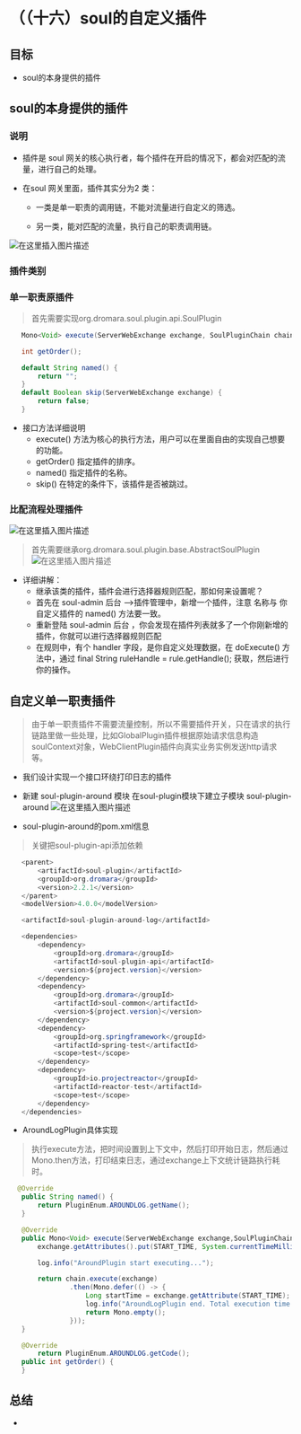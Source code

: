 # （（十六）soul的自定义插件

##  目标
* soul的本身提供的插件

## soul的本身提供的插件
###  说明
* 插件是 soul 网关的核心执行者，每个插件在开启的情况下，都会对匹配的流量，进行自己的处理。

* 在soul 网关里面，插件其实分为2 类：

    * 一类是单一职责的调用链，不能对流量进行自定义的筛选。

    * 另一类，能对匹配的流量，执行自己的职责调用链。

![在这里插入图片描述](https://img-blog.csdnimg.cn/20210201065259295.png?x-oss-process=image/watermark,type_ZmFuZ3poZW5naGVpdGk,shadow_10,text_aHR0cHM6Ly9ibG9nLmNzZG4ubmV0L3FxXzM3ODY5MjQz,size_16,color_FFFFFF,t_70)

### 插件类别
### 单一职责原插件
> 首先需要实现org.dromara.soul.plugin.api.SoulPlugin
 ```Java   
    Mono<Void> execute(ServerWebExchange exchange, SoulPluginChain chain);

    int getOrder();

    default String named() {
        return "";
    }
    default Boolean skip(ServerWebExchange exchange) {
        return false;
    }
 ```
* 接口方法详细说明
    * execute() 方法为核心的执行方法，用户可以在里面自由的实现自己想要的功能。 
    * getOrder() 指定插件的排序。    
    * named() 指定插件的名称。    
    * skip() 在特定的条件下，该插件是否被跳过。
    
### 比配流程处理插件
![在这里插入图片描述](https://img-blog.csdnimg.cn/20210201071237144.png?x-oss-process=image/watermark,type_ZmFuZ3poZW5naGVpdGk,shadow_10,text_aHR0cHM6Ly9ibG9nLmNzZG4ubmV0L3FxXzM3ODY5MjQz,size_16,color_FFFFFF,t_70)

> 首先需要继承org.dromara.soul.plugin.base.AbstractSoulPlugin
![在这里插入图片描述](https://img-blog.csdnimg.cn/20210201071445766.png?x-oss-process=image/watermark,type_ZmFuZ3poZW5naGVpdGk,shadow_10,text_aHR0cHM6Ly9ibG9nLmNzZG4ubmV0L3FxXzM3ODY5MjQz,size_16,color_FFFFFF,t_70)

* 详细讲解：
    * 继承该类的插件，插件会进行选择器规则匹配，那如何来设置呢？   
    * 首先在 soul-admin 后台 –>插件管理中，新增一个插件，注意 名称与 你自定义插件的 named() 方法要一致。   
    * 重新登陆 soul-admin 后台 ，你会发现在插件列表就多了一个你刚新增的插件，你就可以进行选择器规则匹配   
    * 在规则中，有个 handler 字段，是你自定义处理数据，在 doExecute() 方法中，通过 final String ruleHandle = rule.getHandle(); 获取，然后进行你的操作。


## 自定义单一职责插件

>由于单一职责插件不需要流量控制，所以不需要插件开关，只在请求的执行链路里做一些处理，比如GlobalPlugin插件根据原始请求信息构造soulContext对象，WebClientPlugin插件向真实业务实例发送http请求等。
* 我们设计实现一个接口环绕打印日志的插件

*  新建 soul-plugin-around 模块
在soul-plugin模块下建立子模块 soul-plugin-around
![在这里插入图片描述](https://img-blog.csdnimg.cn/20210201074104224.png?x-oss-process=image/watermark,type_ZmFuZ3poZW5naGVpdGk,shadow_10,text_aHR0cHM6Ly9ibG9nLmNzZG4ubmV0L3FxXzM3ODY5MjQz,size_16,color_FFFFFF,t_70)

* soul-plugin-around的pom.xml信息
> 关键把soul-plugin-api添加依赖
 ```Java   
    <parent>
        <artifactId>soul-plugin</artifactId>
        <groupId>org.dromara</groupId>
        <version>2.2.1</version>
    </parent>
    <modelVersion>4.0.0</modelVersion>

    <artifactId>soul-plugin-around-log</artifactId>

    <dependencies>
        <dependency>
            <groupId>org.dromara</groupId>
            <artifactId>soul-plugin-api</artifactId>
            <version>${project.version}</version>
        </dependency>
        <dependency>
            <groupId>org.dromara</groupId>
            <artifactId>soul-common</artifactId>
            <version>${project.version}</version>
        </dependency>
        <dependency>
            <groupId>org.springframework</groupId>
            <artifactId>spring-test</artifactId>
            <scope>test</scope>
        </dependency>
        <dependency>
            <groupId>io.projectreactor</groupId>
            <artifactId>reactor-test</artifactId>
            <scope>test</scope>
        </dependency>
    </dependencies>
 ```

* AroundLogPlugin具体实现
> 执行execute方法，把时间设置到上下文中，然后打印开始日志，然后通过Mono.then方法，打印结束日志，通过exchange上下文统计链路执行耗时。
 ```Java   
   @Override
    public String named() {
        return PluginEnum.AROUNDLOG.getName();
    }

    @Override
    public Mono<Void> execute(ServerWebExchange exchange,SoulPluginChain chain){
        exchange.getAttributes().put(START_TIME, System.currentTimeMillis());

        log.info("AroundPlugin start executing...");

        return chain.execute(exchange)
                .then(Mono.defer(() -> {
                    Long startTime = exchange.getAttribute(START_TIME);
                    log.info("AroundLogPlugin end. Total execution time: {} ms", System.currentTimeMillis() - startTime);
                    return Mono.empty();
                }));
    }

    @Override
        return PluginEnum.AROUNDLOG.getCode();
    public int getOrder() {
    }
 ```


## 总结
*  
